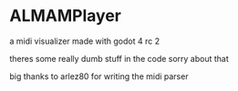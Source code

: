# ALMAMPlayer

a midi visualizer made with godot 4 rc 2 

theres some really dumb stuff in the code sorry about that

big thanks to arlez80 for writing the midi parser